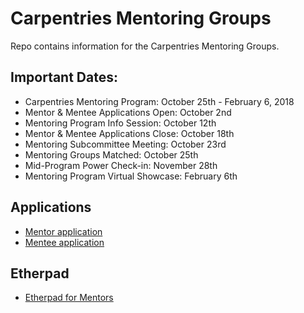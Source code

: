 # Carpentries Mentoring Groups
Repo contains information for the Carpentries Mentoring Groups.

## Important Dates:
+ Carpentries Mentoring Program: October 25th - February 6, 2018  
+ Mentor & Mentee Applications Open: October 2nd
+ Mentoring Program Info Session: October 12th      
+ Mentor & Mentee Applications Close: October 18th    
+ Mentoring Subcommittee Meeting: October 23rd
+ Mentoring Groups Matched: October 25th  
+ Mid-Program Power Check-in: November 28th 
+ Mentoring Program Virtual Showcase: February 6th 

## Applications
+ [Mentor application](https://goo.gl/forms/hEkmp1GxKYXZkjBJ3)  
+ [Mentee application](https://goo.gl/forms/sSqFBgB6Uf0Bcujj1)  

## Etherpad
+ [Etherpad for Mentors](http://pad.software-carpentry.org/mentorship-info)
